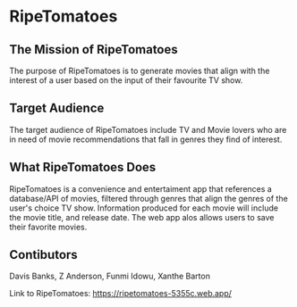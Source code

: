 # RipeTomatoes

## The Mission of RipeTomatoes
The purpose of RipeTomatoes is to generate movies that align with the interest of a user based on the input of their favourite TV show.

## Target Audience
The target audience of RipeTomatoes include TV and Movie lovers who are in need of movie recommendations that fall in genres they find of interest.

## What RipeTomatoes Does
RipeTomatoes is a convenience and entertaiment app that references a database/API of movies, filtered through genres that align the genres of the user's choice TV show. Information produced for each movie will include the movie title, and release date. The web app alos allows users to save their favorite movies.

## Contibutors
Davis Banks, Z Anderson, Funmi Idowu, Xanthe Barton

Link to RipeTomatoes: https://ripetomatoes-5355c.web.app/

